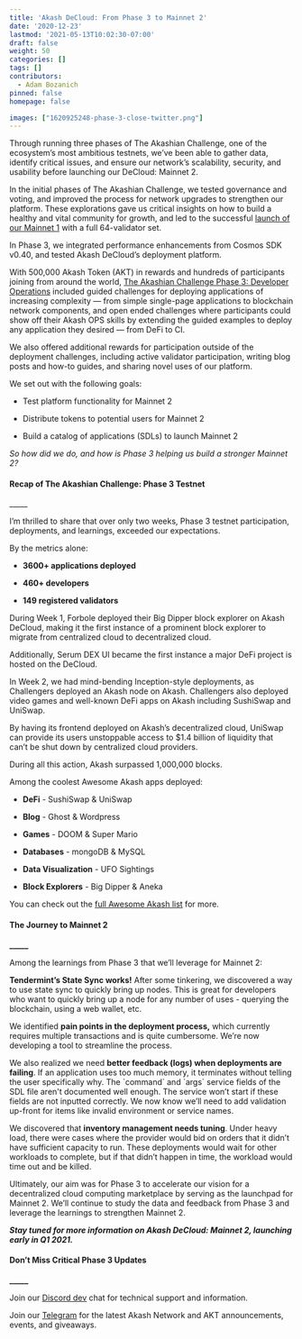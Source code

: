 ```yaml
---
title: 'Akash DeCloud: From Phase 3 to Mainnet 2'
date: '2020-12-23'
lastmod: '2021-05-13T10:02:30-07:00'
draft: false
weight: 50
categories: []
tags: []
contributors:
  - Adam Bozanich
pinned: false
homepage: false

images: ["1620925248-phase-3-close-twitter.png"]
---
```

  
Through running three phases of The Akashian Challenge, one of the ecosystem’s most ambitious testnets, we’ve been able to gather data, identify critical issues, and ensure our network’s scalability, security, and usability before launching our DeCloud: Mainnet 2.   

In the initial phases of The Akashian Challenge, we tested governance and voting, and improved the process for network upgrades to strengthen our platform. These explorations gave us critical insights on how to build a healthy and vital community for growth, and led to the successful [launch of our Mainnet 1](https://akash.network/blog/announcing-akash-mainnet-live-and-bitmax-ieo/) with a full 64-validator set.  

In Phase 3, we integrated performance enhancements from Cosmos SDK v0.40, and tested Akash DeCloud’s deployment platform.   

With 500,000 Akash Token (AKT) in rewards and hundreds of participants joining from around the world, [The Akashian Challenge Phase 3: Developer Operations](https://akash.network/blog/the-akashian-challenge-phase-3-rewards-overview/) included guided challenges for deploying applications of increasing complexity — from simple single-page applications to blockchain network components, and open ended challenges where participants could show off their Akash OPS skills by extending the guided examples to deploy any application they desired — from DeFi to CI.  

We also offered additional rewards for participation outside of the deployment challenges, including active validator participation, writing blog posts and how-to guides, and sharing novel uses of our platform.  

We set out with the following goals:

*   Test platform functionality for Mainnet 2
    
*   Distribute tokens to potential users for Mainnet 2
    
*   Build a catalog of applications (SDLs) to launch Mainnet 2
    

_So how did we do, and how is Phase 3 helping us build a stronger Mainnet 2?_

#### **Recap of The Akashian Challenge: Phase 3 Testnet**  
\_\_\_\_\_

I’m thrilled to share that over only two weeks, Phase 3 testnet participation, deployments, and learnings, exceeded our expectations.  

By the metrics alone:

*   **3600+ applications deployed**
    
*   **460+ developers**
    
*   **149 registered validators**
    

During Week 1, Forbole deployed their Big Dipper block explorer on Akash DeCloud, making it the first instance of a prominent block explorer to migrate from centralized cloud to decentralized cloud. 

Additionally, Serum DEX UI became the first instance a major DeFi project is hosted on the DeCloud.

In Week 2, we had mind-bending Inception-style deployments, as Challengers deployed an Akash node on Akash. Challengers also deployed video games and well-known DeFi apps on Akash including SushiSwap and UniSwap.

By having its frontend deployed on Akash’s decentralized cloud, UniSwap can provide its users unstoppable access to $1.4 billion of liquidity that can’t be shut down by centralized cloud providers.  
  
During all this action, Akash surpassed 1,000,000 blocks.  

Among the coolest Awesome Akash apps deployed:

*   **DeFi** - SushiSwap & UniSwap
    
*   **Blog** - Ghost & Wordpress
    
*   **Games** - DOOM & Super Mario
    
*   **Databases** - mongoDB & MySQL
    
*   **Data Visualization** - UFO Sightings
    
*   **Block Explorers** - Big Dipper & Aneka
    

You can check out the [full Awesome Akash list](https://github.com/ovrclk/awesome-akash) for more.

#### **The Journey to Mainnet 2**  
**\_\_\_\_\_**

Among the learnings from Phase 3 that we’ll leverage for Mainnet 2:  

**Tendermint’s State Sync works!** After some tinkering, we discovered a way to use state sync to quickly bring up nodes. This is great for developers who want to quickly bring up a node for any number of uses - querying the blockchain, using a web wallet, etc.  

We identified **pain points in the deployment process,** which currently requires multiple transactions and is quite cumbersome. We’re now developing a tool to streamline the process.  

We also realized we need **better feedback (logs) when deployments are failing**. If an application uses too much memory, it terminates without telling the user specifically why. The \`command\` and \`args\` service fields of the SDL file aren't documented well enough. The service won’t start if these fields are not inputted correctly. We now know we’ll need to add validation up-front for items like invalid environment or service names.  

We discovered that **inventory management needs tuning**. Under heavy load, there were cases where the provider would bid on orders that it didn’t have sufficient capacity to run. These deployments would wait for other workloads to complete, but if that didn’t happen in time, the workload would time out and be killed.  

Ultimately, our aim was for Phase 3 to accelerate our vision for a decentralized cloud computing marketplace by serving as the launchpad for Mainnet 2. We’ll continue to study the data and feedback from Phase 3 and leverage the learnings to strengthen Mainnet 2.  

_**Stay tuned for more information on Akash DeCloud: Mainnet 2, launching early in Q1 2021.**_  

#### **Don’t Miss Critical Phase 3 Updates**  
**\_\_\_\_\_**

Join our [Discord dev](https://discord.akash.network/) chat for technical support and information.

Join our [Telegram](https://t.me/AkashNW) for the latest Akash Network and AKT announcements, events, and giveaways.